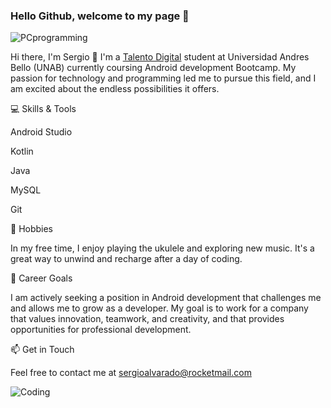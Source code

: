 ### Hello Github, welcome to my page 👋

![PCprogramming](https://user-images.githubusercontent.com/122318914/234438055-1bd9d177-10d5-4f31-93fd-d726f84b75c0.gif)

Hi there, I'm Sergio 👋
I'm a [Talento Digital](https://talentodigitalparachile.cl/) student at Universidad Andres Bello (UNAB) currently coursing Android development Bootcamp. My passion for technology and programming led me to pursue this field, and I am excited about the endless possibilities it offers.

💻 Skills & Tools

Android Studio

Kotlin

Java

MySQL

Git


🎸 Hobbies

In my free time, I enjoy playing the ukulele and exploring new music. It's a great way to unwind and recharge after a day of coding.


🚀 Career Goals

I am actively seeking a position in Android development that challenges me and allows me to grow as a developer. My goal is to work for a company that values innovation, teamwork, and creativity, and that provides opportunities for professional development.


📫 Get in Touch

Feel free to contact me at sergioalvarado@rocketmail.com 


![Coding](https://user-images.githubusercontent.com/122318914/234438318-9086c990-12d1-46e3-870a-24c86b3e07a8.gif)

<!--
**zergivs/zergivs** is a ✨ _special_ ✨ repository because its `README.md` (this file) appears on your GitHub profile.

Here are some ideas to get you started:

- 🔭 I’m currently working on Android Development
- 🌱 I’m currently learning ...
- 👯 I’m looking to collaborate on ...
- 🤔 I’m looking for help with ...
- 💬 Ask me about ...
- 📫 How to reach me: ...
- 😄 Pronouns: ...
- ⚡ Fun fact: ...
-->
